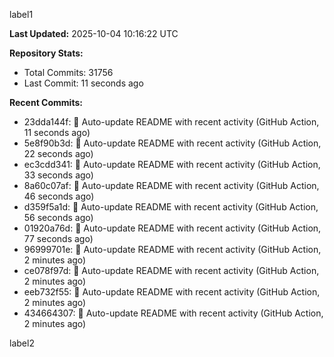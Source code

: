 
label1 
<!-- ACTIVITY_START -->
**Last Updated:** 2025-10-04 10:16:22 UTC

**Repository Stats:**
- Total Commits: 31756
- Last Commit: 11 seconds ago

**Recent Commits:**
- 23dda144f: 🤖 Auto-update README with recent activity (GitHub Action, 11 seconds ago)
- 5e8f90b3d: 🤖 Auto-update README with recent activity (GitHub Action, 22 seconds ago)
- ec3cdd341: 🤖 Auto-update README with recent activity (GitHub Action, 33 seconds ago)
- 8a60c07af: 🤖 Auto-update README with recent activity (GitHub Action, 46 seconds ago)
- d359f5a1d: 🤖 Auto-update README with recent activity (GitHub Action, 56 seconds ago)
- 01920a76d: 🤖 Auto-update README with recent activity (GitHub Action, 77 seconds ago)
- 96999701e: 🤖 Auto-update README with recent activity (GitHub Action, 2 minutes ago)
- ce078f97d: 🤖 Auto-update README with recent activity (GitHub Action, 2 minutes ago)
- eeb732f55: 🤖 Auto-update README with recent activity (GitHub Action, 2 minutes ago)
- 434664307: 🤖 Auto-update README with recent activity (GitHub Action, 2 minutes ago)
<!-- ACTIVITY_END -->

label2
